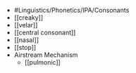 - #Linguistics/Phonetics/IPA/Consonants
- [[creaky]]
- [[velar]]
- [[central consonant]]
- [[nasal]]
- [[stop]]
- Airstream Mechanism
	- [[pulmonic]]